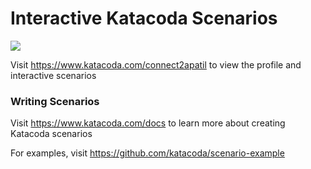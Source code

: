 # Interactive Katacoda Scenarios

[![](http://shields.katacoda.com/katacoda/connect2apatil/count.svg)](https://www.katacoda.com/connect2apatil "Get your profile on Katacoda.com")

Visit https://www.katacoda.com/connect2apatil to view the profile and interactive scenarios

### Writing Scenarios
Visit https://www.katacoda.com/docs to learn more about creating Katacoda scenarios

For examples, visit https://github.com/katacoda/scenario-example
